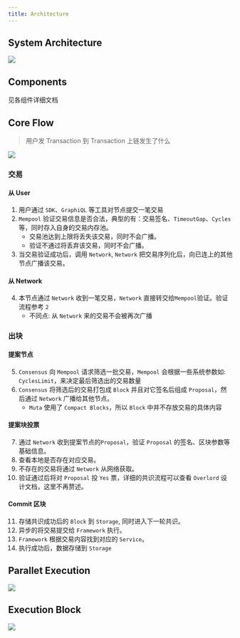 ```yaml
---
title: Architecture
---
```


## System Architecture
![](/docs-img/arch/arch.png)

## Components
见各组件详细文档

## Core Flow
> 用户发 Transaction 到 Transaction 上链发生了什么

![](/docs-img/arch/core-flow.png)

### 交易
#### 从 User

1. 用户通过 `SDK`、`GraphiQL` 等工具对节点提交一笔交易
2. `Mempool` 验证交易信息是否合法，典型的有：交易签名、`TimeoutGap`、`Cycles` 等，同时存入自身的交易内存池。
    - 交易池达到上限将丢失该交易，同时不会广播。
    - 验证不通过将丢弃该交易，同时不会广播。
3. 当交易验证成功后，调用 `Network`, `Network` 把交易序列化后，向已连上的其他节点广播该交易。

#### 从 Network 
4. 本节点通过 `Network` 收到一笔交易，`Network` 直接转交给`Mempool`验证。验证流程参考 `2`
    - 不同点: 从 `Network` 来的交易不会被再次广播

### 出块
#### 提案节点

5. `Consensus` 向 `Mempool` 请求筛选一批交易，`Mempool` 会根据一些系统参数如: `CyclesLimit`，来决定最后筛选出的交易数量
6. `Consensus` 将筛选后的交易打包成 `Block` 并且对它签名后组成 `Proposal`，然后通过 `Network` 广播给其他节点。
    - `Muta` 使用了 `Compact Blocks`，所以 `Block` 中并不存放交易的具体内容

#### 提案块投票
7. 通过 `Network` 收到提案节点的`Proposal`，验证 `Proposal` 的签名、区块参数等基础信息。
8. 查看本地是否存在对应交易。
9. 不存在的交易将通过 `Network` 从网络获取。
10. 验证通过后将对 `Proposal` 投 `Yes` 票，详细的共识流程可以查看 `Overlord` 设计文档，这里不再赘述。

#### Commit 区块
11. 存储共识成功后的 `Block` 到 `Storage`, 同时进入下一轮共识。
12. 异步的将交易提交给 `Framework` 执行。
13. `Framework` 根据交易内容找到对应的 `Service`。
14. 执行成功后，数据存储到 `Storage`

## Parallet Execution
![](/docs-img/arch/parallet.png)

## Execution Block

![](/docs-img/arch/execution-block.png)